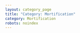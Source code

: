 ```yaml
---
layout: category_page
title: "Category: Mortification"
category: Mortification
robots: noindex
---
```

